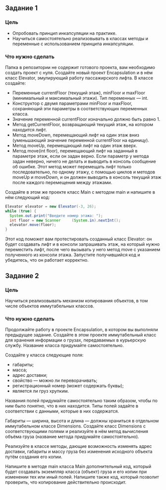 ## Задание 1
### Цель
- Опробовать принцип инкапсуляции на практике.
- Научиться самостоятельно реализовывать в классах методы и переменные с использованием принципа инкапсуляции.
### Что нужно сделать
Папка в репозитории не содержит готового проекта, вам необходимо создать проект с нуля. Создайте новый проект Encapsulation и в нём класс Elevator, эмулирующий работу пассажирского лифта. В классе создайте:
- Переменные currentFloor (текущий этаж), minFloor и maxFloor (минимальный и максимальный этажи). Тип переменных — int.
- Конструктор с двумя параметрами minFloor и maxFloor, сохраняющий эти параметры в соответствующих переменных класса. 
- Значение переменной currentFloor изначально должно быть равно 1. 
- Метод getCurrentFloor, возвращающий текущий этаж, на котором находится лифт. 
- Метод moveDown, перемещающий лифт на один этаж вниз (уменьшающий значение переменной currentFloor на единицу). 
- Метод moveUp, перемещающий лифт на один этаж вверх. 
- Метод move(int floor), перемещающий лифт на заданный в параметре этаж, если он задан верно. Если параметр у метода задан неверно, ничего не делать и выводить в консоль сообщение об ошибке. Этот метод может перемещать лифт только последовательно, по одному этажу, с помощью циклов и методов moveUp и moveDown, и он должен выводить в консоль текущий этаж после каждого перемещения между этажами.

Создайте в этом же проекте класс Main с методом main и напишите в нём следующий код:
```java 
Elevator elevator = new Elevator(-3, 26);
while (true) {
  System.out.print("Введите номер этажа: ");
  int floor = new Scanner     (System.in).nextInt();
  elevator.move(floor);
} 
```
Этот код поможет вам протестировать созданный класс Elevator: он будет создавать лифт и в консоли запрашивать этаж, на который нужно переместить лифт, после чего вызывать у него метод move с указанием полученного из консоли этажа. Запустите получившийся код и убедитесь, что он работает корректно.

## Задание 2
### Цель
Научиться реализовывать механизм копирования объектов, в том числе объектов иммутабельных классов.
### Что нужно сделать
Продолжайте работу в проекте Encapsulation, в котором вы выполняли предыдущее задание. Создайте в этом проекте иммутабельный класс для хранения информации о грузах, передаваемых в курьерскую службу. Название класса придумайте самостоятельно.

Создайте у класса следующие поля:
- габариты; 
- масса; 
- адрес доставки; 
- свойство — можно ли переворачивать; 
- регистрационный номер (может содержать буквы); 
- является ли груз хрупким.

Названия полей придумайте самостоятельно таким образом, чтобы по ним было понятно, что в них находится. Типы полей задайте в соответствии с данными, которые в них содержатся.

Габариты — ширина, высота и длина — должны храниться в отдельном иммутабельном классе Dimensions. Создайте класс Dimensions с соответствующими полями и реализуйте в нём метод вычисления объёма груза (название метода придумайте самостоятельно).

Реализуйте в классе методы, дающие возможность изменять адрес доставки, габариты и массу груза без изменения исходного объекта путём создания его копии.

Напишите в методе main класса Main дополнительный код, который будет создавать экземпляр класса (объект) груза и его копии при изменении тех или иный полей. Напишите также код, который позволит проверить, что копирование действительно происходит.
